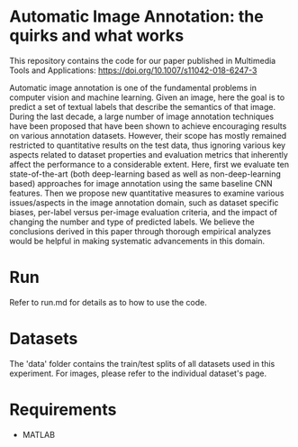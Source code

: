 # Automatic Image Annotation: the quirks and what works

This repository contains the code for our paper published in Multimedia Tools and Applications: https://doi.org/10.1007/s11042-018-6247-3

Automatic image annotation is one of the fundamental problems in computer vision and machine learning. Given an image, here the goal is to predict a set of textual labels that describe the semantics of that image. During the last decade, a large number of image annotation techniques have been proposed that have been shown to achieve encouraging results on various annotation datasets. However, their scope has mostly remained restricted to quantitative results on the test data, thus ignoring various key aspects related to dataset properties and evaluation metrics that inherently affect the performance to a considerable extent. Here, first we evaluate ten state-of-the-art (both deep-learning based as well as non-deep-learning based) approaches for image annotation using the same baseline CNN features. Then we propose new quantitative measures to examine various issues/aspects in the image annotation domain, such as dataset specific biases, per-label versus per-image evaluation criteria, and the impact of changing the number and type of predicted labels. We believe the conclusions derived in this paper through thorough empirical analyzes would be helpful in making systematic advancements in this domain.

# Run

Refer to run.md for details as to how to use the code.

# Datasets

The 'data' folder contains the train/test splits of all datasets used in this experiment. For images, please refer to the individual dataset's page. 

# Requirements

- MATLAB
